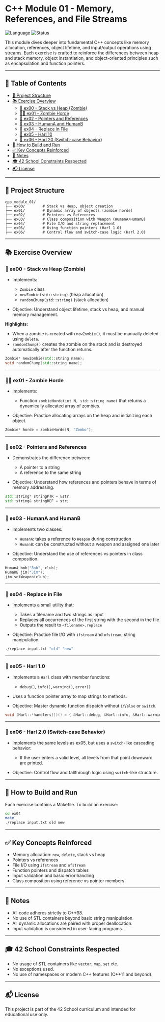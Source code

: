 # C++ Module 01 - Memory, References, and File Streams

![Language](https://img.shields.io/badge/language-C++98-blue)
![Status](https://img.shields.io/badge/module-01_completed-brightgreen)

This module dives deeper into fundamental C++ concepts like memory allocation, references, object lifetime, and input/output operations using streams. Each exercise is crafted to reinforce the differences between heap and stack memory, object instantiation, and object-oriented principles such as encapsulation and function pointers.

---

## 📑 Table of Contents

- [📁 Project Structure](#-project-structure)
- [📚 Exercise Overview](#-exercise-overview)
  - [🧠 ex00 - Stack vs Heap (Zombie)](#-ex00---stack-vs-heap-zombie)
  - [🧟‍♂️ ex01 - Zombie Horde](#-ex01---zombie-horde)
  - [🧭 ex02 - Pointers and References](#-ex02---pointers-and-references)
  - [🧱 ex03 - HumanA and HumanB](#-ex03---humana-and-humanb)
  - [📝 ex04 - Replace in File](#-ex04---replace-in-file)
  - [📣 ex05 - Harl 10](#-ex05---harl-10)
  - [🚨 ex06 - Harl 20 (Switch-case Behavior)](#-ex06---harl-20-switch-case-behavior)
- [🧪 How to Build and Run](#-how-to-build-and-run)
- [✅ Key Concepts Reinforced](#-key-concepts-reinforced)
- [📌 Notes](#-notes)
- [🎓 42 School Constraints Respected](#-42-school-constraints-respected)
- [📬 License](#-license)

---

## 📁 Project Structure

```
cpp_module_01/
├── ex00/        # Stack vs Heap, object creation
├── ex01/        # Dynamic array of objects (zombie horde)
├── ex02/        # Pointers vs References
├── ex03/        # Class composition with Weapon (HumanA/HumanB)
├── ex04/        # File I/O and string replacement
├── ex05/        # Using function pointers (Harl 1.0)
├── ex06/        # Control flow and switch-case logic (Harl 2.0)
```

---

## 📚 Exercise Overview

### 🧠 ex00 - Stack vs Heap (Zombie)

* Implements:

  * `Zombie` class
  * `newZombie(std::string)` (heap allocation)
  * `randomChump(std::string)` (stack allocation)
* Objective: Understand object lifetime, stack vs heap, and manual memory management.

**Highlights:**

* When a zombie is created with `newZombie()`, it must be manually deleted using `delete`.
* `randomChump()` creates the zombie on the stack and is destroyed automatically after the function returns.

```cpp
Zombie* newZombie(std::string name);
void randomChump(std::string name);
```

---

### 🧟‍♂️ ex01 - Zombie Horde

* Implements:

  * Function `zombieHorde(int N, std::string name)` that returns a dynamically allocated array of zombies.
* Objective: Practice allocating arrays on the heap and initializing each object.

```cpp
Zombie* horde = zombieHorde(N, "Zombo");
```

---

### 🧭 ex02 - Pointers and References

* Demonstrates the difference between:

  * A pointer to a string
  * A reference to the same string
* Objective: Understand how references and pointers behave in terms of memory addressing.

```cpp
std::string* stringPTR = &str;
std::string& stringREF = str;
```

---

### 🧱 ex03 - HumanA and HumanB

* Implements two classes:

  * `HumanA`: takes a reference to `Weapon` during construction
  * `HumanB`: can be constructed without a weapon and assigned one later
* Objective: Understand the use of references vs pointers in class composition.

```cpp
HumanA bob("Bob", club);
HumanB jim("Jim");
jim.setWeapon(club);
```

---

### 📝 ex04 - Replace in File

* Implements a small utility that:

  * Takes a filename and two strings as input
  * Replaces all occurrences of the first string with the second in the file
  * Outputs the result to `<filename>.replace`
* Objective: Practice file I/O with `ifstream` and `ofstream`, string manipulation.

```bash
./replace input.txt "old" "new"
```

---

### 📣 ex05 - Harl 1.0

* Implements a `Harl` class with member functions:

  * `debug()`, `info()`, `warning()`, `error()`
* Uses a function pointer array to map strings to methods.
* Objective: Master dynamic function dispatch without `if`/`else` or `switch`.

```cpp
void (Harl::*handlers[])() = { &Harl::debug, &Harl::info, &Harl::warning, &Harl::error };
```

---

### 🚨 ex06 - Harl 2.0 (Switch-case Behavior)

* Implements the same levels as ex05, but uses a `switch`-like cascading behavior:

  * If the user enters a valid level, all levels from that point downward are printed.
* Objective: Control flow and fallthrough logic using `switch`-like structure.

---

## 🧪 How to Build and Run

Each exercise contains a Makefile. To build an exercise:

```bash
cd ex04
make
./replace input.txt old new
```

---

## ✅ Key Concepts Reinforced

* Memory allocation: `new`, `delete`, stack vs heap
* Pointers vs references
* File I/O using `ifstream` and `ofstream`
* Function pointers and dispatch tables
* Input validation and basic error handling
* Class composition using reference vs pointer members

---

## 📌 Notes

* All code adheres strictly to C++98.
* No use of STL containers beyond basic string manipulation.
* All dynamic allocations are paired with proper deallocation.
* Input validation is considered in user-facing programs.

---

## 🎓 42 School Constraints Respected

* No usage of STL containers like `vector`, `map`, `set` etc.
* No exceptions used.
* No use of namespaces or modern C++ features (C++11 and beyond).

---

## 📬 License

This project is part of the 42 School curriculum and intended for educational use only.
